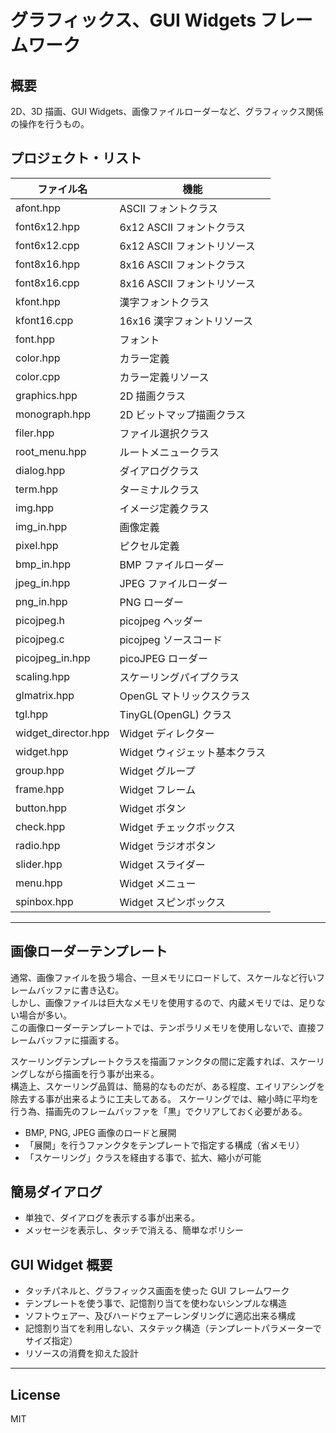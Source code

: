 グラフィックス、GUI Widgets フレームワーク
=========

## 概要

2D、3D 描画、GUI Widgets、画像ファイルローダーなど、グラフィックス関係の操作を行うもの。
   
## プロジェクト・リスト
|ファイル名|機能|
|---|---|
|afont.hpp|ASCII フォントクラス|
|font6x12.hpp|6x12 ASCII フォントクラス|
|font6x12.cpp|6x12 ASCII フォントリソース|
|font8x16.hpp|8x16 ASCII フォントクラス|
|font8x16.cpp|8x16 ASCII フォントリソース|
|kfont.hpp|漢字フォントクラス|
|kfont16.cpp|16x16 漢字フォントリソース|
|font.hpp|フォント|
|color.hpp|カラー定義|
|color.cpp|カラー定義リソース|
|graphics.hpp|2D 描画クラス|
|monograph.hpp|2D ビットマップ描画クラス|
|filer.hpp|ファイル選択クラス|
|root_menu.hpp|ルートメニュークラス|
|dialog.hpp|ダイアログクラス|
|term.hpp|ターミナルクラス|
|img.hpp|イメージ定義クラス|
|img_in.hpp|画像定義|
|pixel.hpp|ピクセル定義|
|bmp_in.hpp|BMP ファイルローダー|
|jpeg_in.hpp|JPEG ファイルローダー|
|png_in.hpp|PNG ローダー|
|picojpeg.h|picojpeg ヘッダー|
|picojpeg.c|picojpeg ソースコード|
|picojpeg_in.hpp|picoJPEG ローダー|
|scaling.hpp|スケーリングパイプクラス|
|glmatrix.hpp|OpenGL マトリックスクラス|
|tgl.hpp|TinyGL(OpenGL) クラス|
|widget_director.hpp|Widget ディレクター|
|widget.hpp|Widget ウィジェット基本クラス|
|group.hpp|Widget グループ|
|frame.hpp|Widget フレーム|
|button.hpp|Widget ボタン|
|check.hpp|Widget チェックボックス|
|radio.hpp|Widget ラジオボタン|
|slider.hpp|Widget スライダー|
|menu.hpp|Widget メニュー|
|spinbox.hpp|Widget スピンボックス|
   
---

## 画像ローダーテンプレート

通常、画像ファイルを扱う場合、一旦メモリにロードして、スケールなど行いフレームバッファに書き込む。   
しかし、画像ファイルは巨大なメモリを使用するので、内蔵メモリでは、足りない場合が多い。   
この画像ローダーテンプレートでは、テンポラリメモリを使用しないで、直接フレームバッファに描画する。   
   
スケーリングテンプレートクラスを描画ファンクタの間に定義すれば、スケーリングしながら描画を行う事が出来る。   
構造上、スケーリング品質は、簡易的なものだが、ある程度、エイリアシングを除去する事が出来るように工夫してある。
スケーリングでは、縮小時に平均を行う為、描画先のフレームバッファを「黒」でクリアしておく必要がある。   
   
- BMP, PNG, JPEG 画像のロードと展開
- 「展開」を行うファンクタをテンプレートで指定する構成（省メモリ）
- 「スケーリング」クラスを経由する事で、拡大、縮小が可能

## 簡易ダイアログ

- 単独で、ダイアログを表示する事が出来る。
- メッセージを表示し、タッチで消える、簡単なポリシー

## GUI Widget 概要

- タッチパネルと、グラフィックス画面を使った GUI フレームワーク
- テンプレートを使う事で、記憶割り当てを使わないシンプルな構造
- ソフトウェアー、及びハードウェアーレンダリングに適応出来る構成
- 記憶割り当てを利用しない、スタテック構造（テンプレートパラメーターでサイズ指定）
- リソースの消費を抑えた設計




---
   
License
---

MIT
